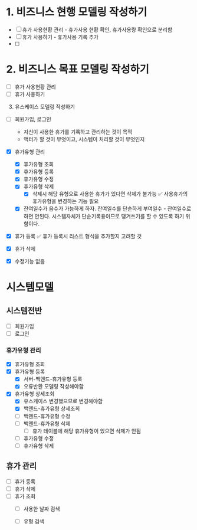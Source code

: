 # 1. 비즈니스 현행 모델링 작성하기
- [ ] 휴가 사용현황 관리
      - 휴가사용 현황 확인, 휴가사용량 확인으로 분리함
- [ ] 휴가 사용하기
      - 휴가사용 기록 추가
- [ ] 

# 2. 비즈니스 목표 모델링 작성하기
- [ ] 휴가 사용현황 관리
- [ ] 휴가 사용하기

3. 유스케이스 모델링 작성하기
- [ ] 회원가입, 로그인
	- 자신이 사용한 휴가를 기록하고 관리하는 것이 목적
	- 액터가 할 것이 무엇이고, 시스템이 처리할 것이 무엇인지

- [x] 휴가유형 관리
	- [x] 휴가유형 조회
	- [x] 휴가유형 등록
	- [x] 휴가유형 수정
	- [x] 휴가유형 삭제
		- [x] 삭제시 해당 유형으로 사용한 휴가가 있다면 삭제가 불가능
		      ✅ 사용휴가의 휴가유형을 변경하는 기능 필요
	- [x] 잔여일수가 음수가 가능하게 하자.
	      잔여일수를 단순하게 부여일수 - 잔여일수로 하면 안된다.
	      시스템자체가 단순기록용이므로 땡겨쓰기를 할 수 있도록 하기 위함이다.

- [x] 휴가 등록
	✅ 휴가 등록시 리스트 형식을 추가할지 고려할 것
- [x] 휴가 삭제
- [x] 수정기능 없음

# 시스템모델

## 시스템전반
- [ ] 회원가입
- [ ] 로그인

### 휴가유형 관리
- [x] 휴가유형 조회
- [x] 휴가유형 등록
	- [x] 서버-백엔드-휴가유형 등록
	- [x] 오류반환 모델링 작성해야함
- [x] 휴가유형 상세조회
	- [x] 유스케이스 변경했으므로 변경해야함
	- [x] 백엔드-휴가유형 상세조회
	- [ ] 백엔드-휴가유형 수정
	- [ ] 백엔드-휴가유형 삭제
		- [ ] 휴가 테이블에 해당 휴가유형이 있으면 삭제가 안됨
	- [ ] 휴가유형 수정
	- [ ] 휴가유형 삭제

## 휴가 관리
- [ ] 휴가 등록
- [ ] 휴가 삭제
- [ ] 휴가 조회
	- [ ] 사용한 날짜 검색
	- [ ] 유형 검색

